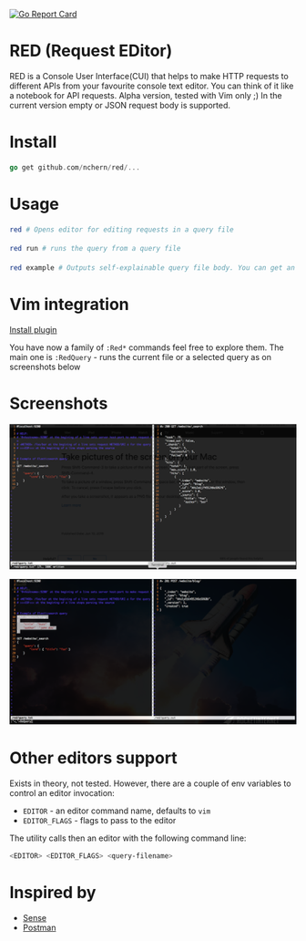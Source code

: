 [![Go Report Card](https://goreportcard.com/badge/github.com/nchern/red)](https://goreportcard.com/report/github.com/nchern/red)

RED (Request EDitor)
==

RED is a Console User Interface(CUI) that helps to make HTTP requests to different APIs from your favourite console text editor. You can think of it like a notebook for API requests.
Alpha version, tested with Vim only ;)
In the current version empty or JSON request body is supported. 

Install
===

```go
go get github.com/nchern/red/...
```

Usage
===

```bash
red # Opens editor for editing requests in a query file

red run # runs the query from a query file

red example # Outputs self-explainable query file body. You can get an idea about query file syntax from it 
```

Vim integration
===

[Install plugin](vim/README.md)

You have now a family of `:Red*` commands feel free to explore them.
The main one is `:RedQuery` - runs the current file or a selected query as on screenshots below

Screenshots
====
![Overview](https://github.com/nchern/red/blob/master/screenshots/general.png)

![Query selection example](https://github.com/nchern/red/blob/master/screenshots/selection.png)


Other editors support
===
Exists in theory, not tested. However, there are a couple of env variables to control an editor invocation: 
 * `EDITOR` - an editor command name, defaults to `vim`
 * `EDITOR_FLAGS` - flags to pass to the editor

The utility calls then an editor with the following command line:
```bash
<EDITOR> <EDITOR_FLAGS> <query-filename> 
```


Inspired by
===
 * [Sense](https://chrome.google.com/webstore/detail/sense-beta/lhjgkmllcaadmopgmanpapmpjgmfcfig?hl=en)
 * [Postman](https://chrome.google.com/webstore/detail/postman/fhbjgbiflinjbdggehcddcbncdddomop?hl=en)
